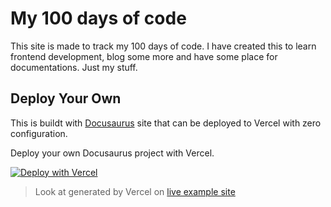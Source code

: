 # My 100 days of code

This site is made to track my 100 days of code. I have created this to learn frontend development, blog some more and have some place for documentations. Just my stuff.

## Deploy Your Own

This is buildt with [Docusaurus](https://v2.docusaurus.io) site that can be deployed to Vercel with zero configuration.

Deploy your own Docusaurus project with Vercel.

[![Deploy with Vercel](https://vercel.com/button)](https://vercel.com/new/clone?repository-url=https://github.com/vercel/vercel/tree/main/docusaurus-2&template=docusaurus-2)

>Look at generated by Vercel on [live example site](https://docusaurus-2-template.vercel.app)
